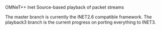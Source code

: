 OMNeT++ Inet Source-based playback of packet streams

The master branch is currently the INET2.6 compatible framework.  The playback3 branch is the current progress on porting everything to INET3.

